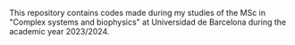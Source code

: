 This repository contains codes made during my studies of the MSc in "Complex systems and biophysics" at Universidad de Barcelona during the academic year 2023/2024.

